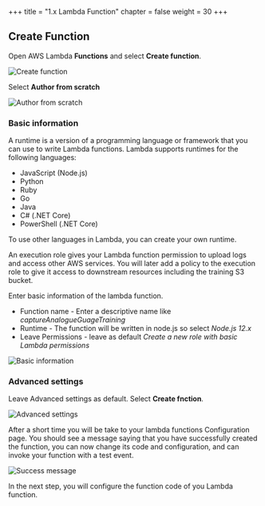 +++
title = "1.x Lambda Function"
chapter = false
weight = 30
+++

## Create Function

Open AWS Lambda **Functions** and select **Create function**.

![Create function](30_lambda_function/images/create-lambda-function-1.png "Create function")

Select **Author from scratch**

![Author from scratch](30_lambda_function/images/create-lambda-function-2.png "Author from scratch")

### Basic information

A runtime is a version of a programming language or framework that you can use to write Lambda functions. Lambda supports runtimes for the following languages:

* JavaScript (Node.js)
* Python
* Ruby
* Go
* Java
* C# (.NET Core)
* PowerShell (.NET Core)

To use other languages in Lambda, you can create your own runtime.

An execution role gives your Lambda function permission to upload logs and access other AWS services. You will later add a policy to the execution role to give it access to downstream resources including the training S3 bucket.

Enter basic information of the lambda function.

* Function name - Enter a descriptive name like *captureAnalogueGuageTraining*
* Runtime  - The function will be written in node.js so select *Node.js 12.x*
* Leave Permissions - leave as default *Create a new role with basic Lambda permissions*

![Basic information](30_lambda_function/images/create-lambda-function-3.png "Basic information")

### Advanced settings

Leave Advanced settings as default. Select **Create fnction**.

![Advanced settings](30_lambda_function/images/create-lambda-function-4.png "Advanced settings")

After a short time you will be take to your lambda functions Configuration page. You should see a message saying that you have successfully created the function, you can now change its code and configuration, and can invoke your function with a test event.

![Success message](30_lambda_function/images/create-lambda-function-5.png "Success message")

In the next step, you will configure the function code of you Lambda function.
